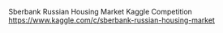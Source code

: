 Sberbank Russian Housing Market Kaggle Competition
https://www.kaggle.com/c/sberbank-russian-housing-market
